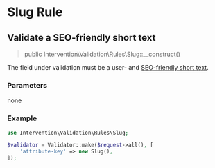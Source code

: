 # Slug Rule
## Validate a SEO-friendly short text

> public Intervention\Validation\Rules\Slug::__construct()

The field under validation must be a user- and [SEO-friendly short text](https://en.wikipedia.org/wiki/Clean_URL#Slug).

### Parameters

none

### Example

```php
use Intervention\Validation\Rules\Slug;

$validator = Validator::make($request->all(), [
    'attribute-key' => new Slug(),
]);
```